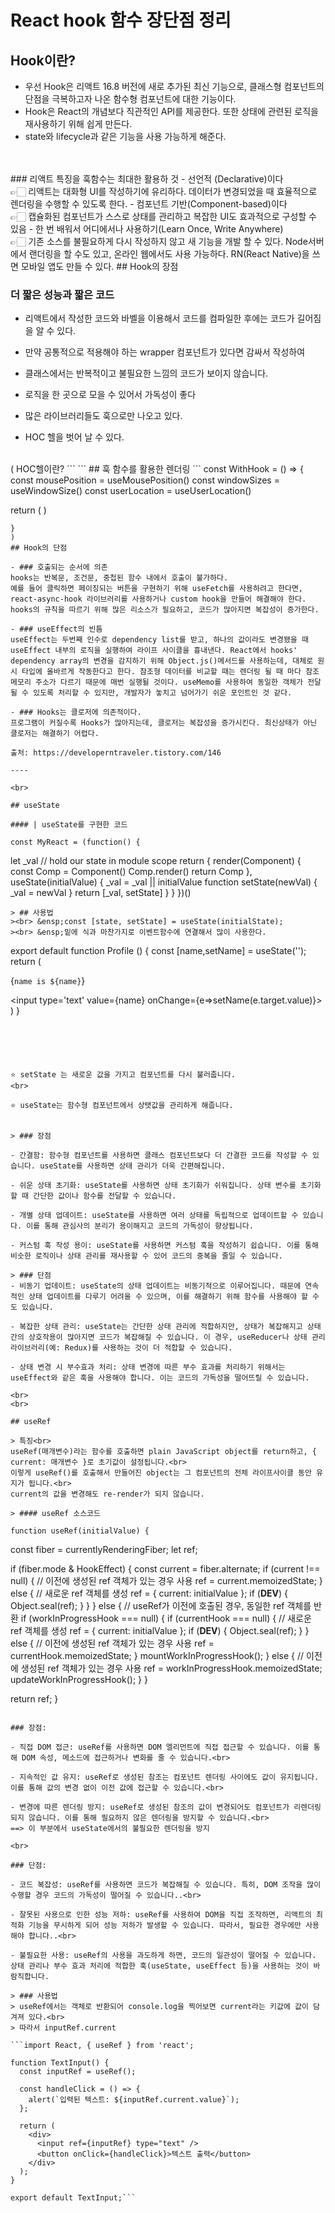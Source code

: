 # React hook 함수 장단점 정리

## Hook이란?
 - 우선 Hook은 리액트 16.8 버전에 새로 추가된 최신 기능으로, 클래스형 컴포넌트의 단점을 극복하고자 나온 함수형 컴포넌트에 대한 기능이다. 
 - Hook은 React의 개념보다 직관적인 API를 제공한다. 또한 상태에 관련된 로직을 재사용하기 위해 쉽게 만든다.
 -  state와 lifecycle과 같은 기능을 사용 가능하게 해준다.

<br>
<br>
### 리액트 특징을 훅함수는 최대한 활용하 것
- 선언적 (Declarative)이다<br>
👉🏻 리액트는 대화형 UI를 작성하기에 유리하다. 데이터가 변경되었을 때 효율적으로 렌더링을 수행할 수 있도록 한다.
- 컴포넌트 기반(Component-based)이다<br>
👉🏻 캡슐화된 컴포넌트가 스스로 상태를 관리하고 복잡한 UI도 효과적으로 구성할 수 있음
- 한 번 배워서 어디에서나 사용하기(Learn Once, Write Anywhere)<br>
👉🏻 기존 소스를 불필요하게 다시 작성하지 않고 새 기능을 개발 할 수 있다. Node서버에서 랜더링을 할 수도 있고, 온라인 웹에서도 사용 가능하다. RN(React Native)을 쓰면 모바일 앱도 만들 수 있다.
## Hook의 장점

### 더 짧은 성능과 짧은 코드

- 리액트에서 작성한 코드와 바벨을 이용해서 코드를 컴파일한 후에는 코드가 길어짐을 알 수 있다.

- 만약 공통적으로 적용해야 하는 wrapper 컴포넌트가 있다면 감싸서 작성하여 

- 클래스에서는 반복적이고 불필요한 느낌의 코드가 보이지 않습니다. 

- 로직을 한 곳으로 모을 수 있어서 가독성이 좋다

- 많은 라이브러리들도 훅으로만 나오고 있다.

- HOC 헬을 벗어 날 수 있다.
<br>
( HOC헬이란?
```
<Hoc1>
    <WithMousePosition>
        <WithWindowSize>
          <WithUserLocation>
            <SomeComponent />
          </WithUserLocation>
        </WithWindowSize>
    </WithMousePosition>
</Hoc1>
```
## 훅 함수를 활용한 렌더링
```
const WithHook = () => {
  const mousePosition = useMousePosition()
  const windowSizes = useWindowSize()
  const userLocation = useUserLocation()
  
  return (
    <SomeComponent
      mousePosition={mousePosition}
      windowSizes={windowSizes}
      userLocation={useLocation}
    >
  )
```
}
)
## Hook의 단점

- ### 호출되는 순서에 의존
hooks는 반복문, 조건문, 중첩된 함수 내에서 호출이 불가하다.
예를 들어 클릭하면 페이징되는 버튼을 구현하기 위해 useFetch를 사용하려고 한다면, react-async-hook 라이브러리를 사용하거나 custom hook을 만들어 해결해야 한다. hooks의 규칙을 따르기 위해 많은 리소스가 필요하고, 코드가 많아지면 복잡성이 증가한다.

- ### useEffect의 빈틈
useEffect는 두번째 인수로 dependency list를 받고, 하나의 값이라도 변경됐을 때 useEffect 내부의 로직을 실행하여 라이프 사이클을 흉내낸다. React에서 hooks' dependency array의 변경을 감지하기 위해 Object.js()메서드를 사용하는데, 대체로 원시 타입에 올바르게 작동한다고 한다. 참조형 데이터를 비교할 때는 렌더링 될 때 마다 참조 메모리 주소가 다르기 때문에 매번 실행될 것이다. useMemo를 사용하여 동일한 객체가 전달될 수 있도록 처리할 수 있지만, 개발자가 놓치고 넘어가기 쉬운 포인트인 것 같다.

- ### Hooks는 클로저에 의존적이다.
프로그램이 커질수록 Hooks가 많아지는데, 클로저는 복잡성을 증가시킨다. 최신상태가 아닌 클로저는 해결하기 어렵다.

출처: https://developerntraveler.tistory.com/146

----

<br>

## useState

#### | useState를 구현한 코드
 ```
    const MyReact = (function() {
  let _val // hold our state in module scope
  return {
    render(Component) {
      const Comp = Component()
      Comp.render()
      return Comp
    },
    useState(initialValue) {
      _val = _val || initialValue
      function setState(newVal) {
        _val = newVal
      }
      return [_val, setState]
    }
  }
})()
 ```
> ## 사용법  
><br> &ensp;const [state, setState] = useState(initialState); 
><br> &ensp;밑에 식과 마찬가지로 이벤트함수에 연결해서 많이 사용한다.
```
export default function Profile () {
    const [name,setName] = useState('');
    return (
        <div>
            <p>{`name is ${name}`}</p>
            <input type='text' value={name} onChange={e=>setName(e.target.value)}></input>
        </div>
    )
}
```

   
 


⭐️ setState 는 새로운 값을 가지고 컴포넌트를 다시 불러줍니다.
<br>

⭐️ useState는 함수형 컴포넌트에서 상탯값을 관리하게 해줍니다.


> ### 장점

- 간결함: 함수형 컴포넌트를 사용하면 클래스 컴포넌트보다 더 간결한 코드를 작성할 수 있습니다. useState를 사용하면 상태 관리가 더욱 간편해집니다.

- 쉬운 상태 초기화: useState를 사용하면 상태 초기화가 쉬워집니다. 상태 변수를 초기화할 때 간단한 값이나 함수를 전달할 수 있습니다.

- 개별 상태 업데이트: useState를 사용하면 여러 상태를 독립적으로 업데이트할 수 있습니다. 이를 통해 관심사의 분리가 용이해지고 코드의 가독성이 향상됩니다.

- 커스텀 훅 작성 용이: useState를 사용하면 커스텀 훅을 작성하기 쉽습니다. 이를 통해 비슷한 로직이나 상태 관리를 재사용할 수 있어 코드의 중복을 줄일 수 있습니다. 

> ### 단점
- 비동기 업데이트: useState의 상태 업데이트는 비동기적으로 이루어집니다. 때문에 연속적인 상태 업데이트를 다루기 어려울 수 있으며, 이를 해결하기 위해 함수를 사용해야 할 수도 있습니다.

- 복잡한 상태 관리: useState는 간단한 상태 관리에 적합하지만, 상태가 복잡해지고 상태 간의 상호작용이 많아지면 코드가 복잡해질 수 있습니다. 이 경우, useReducer나 상태 관리 라이브러리(예: Redux)를 사용하는 것이 더 적합할 수 있습니다.

- 상태 변경 시 부수효과 처리: 상태 변경에 따른 부수 효과를 처리하기 위해서는 useEffect와 같은 훅을 사용해야 합니다. 이는 코드의 가독성을 떨어뜨릴 수 있습니다.

<br>
<br>

## useRef

> 특징<br>
useRef(매개변수)라는 함수를 호출하면 plain JavaScript object를 return하고, { current: 매개변수 }로 초기값이 설정됩니다.<br>
이렇게 useRef()를 호출해서 만들어진 object는 그 컴포넌트의 전체 라이프사이클 동안 유지가 됩니다.<br>
current의 값을 변경해도 re-render가 되지 않습니다.

> #### useRef 소스코드
```
    function useRef(initialValue) {
  const fiber = currentlyRenderingFiber;
  let ref;

  if (fiber.mode & HookEffect) {
    const current = fiber.alternate;
    if (current !== null) {
      // 이전에 생성된 ref 객체가 있는 경우 사용
      ref = current.memoizedState;
    } else {
      // 새로운 ref 객체를 생성
      ref = { current: initialValue };
      if (__DEV__) {
        Object.seal(ref);
      }
    }
  } else {
    // useRef가 이전에 호출된 경우, 동일한 ref 객체를 반환
    if (workInProgressHook === null) {
      if (currentHook === null) {
        // 새로운 ref 객체를 생성
        ref = { current: initialValue };
        if (__DEV__) {
          Object.seal(ref);
        }
      } else {
        // 이전에 생성된 ref 객체가 있는 경우 사용
        ref = currentHook.memoizedState;
      }
      mountWorkInProgressHook();
    } else {
      // 이전에 생성된 ref 객체가 있는 경우 사용
      ref = workInProgressHook.memoizedState;
      updateWorkInProgressHook();
    }
  }

  return ref;
}

```

### 장점:

- 직접 DOM 접근: useRef를 사용하면 DOM 엘리먼트에 직접 접근할 수 있습니다. 이를 통해 DOM 속성, 메소드에 접근하거나 변화를 줄 수 있습니다.<br>

- 지속적인 값 유지: useRef로 생성된 참조는 컴포넌트 렌더링 사이에도 값이 유지됩니다. 이를 통해 값의 변경 없이 이전 값에 접근할 수 있습니다.<br>

- 변경에 따른 렌더링 방지: useRef로 생성된 참조의 값이 변경되어도 컴포넌트가 리렌더링되지 않습니다. 이를 통해 필요하지 않은 렌더링을 방지할 수 있습니다.<br>
==> 이 부분에서 useState에서의 불필요한 렌더링을 방지

<br>

### 단점:

- 코드 복잡성: useRef를 사용하면 코드가 복잡해질 수 있습니다. 특히, DOM 조작을 많이 수행할 경우 코드의 가독성이 떨어질 수 있습니다..<br>

- 잘못된 사용으로 인한 성능 저하: useRef를 사용하여 DOM을 직접 조작하면, 리액트의 최적화 기능을 무시하게 되어 성능 저하가 발생할 수 있습니다. 따라서, 필요한 경우에만 사용해야 합니다..<br>

- 불필요한 사용: useRef의 사용을 과도하게 하면, 코드의 일관성이 떨어질 수 있습니다. 상태 관리나 부수 효과 처리에 적합한 훅(useState, useEffect 등)을 사용하는 것이 바람직합니다.

> ### 사용법
> useRef에서는 객체로 반환되어 console.log을 찍어보면 current라는 키값에 값이 담겨져 있다.<br>
> 따라서 inputRef.current 

```import React, { useRef } from 'react';

function TextInput() {
  const inputRef = useRef();

  const handleClick = () => {
    alert(`입력된 텍스트: ${inputRef.current.value}`);
  };

  return (
    <div>
      <input ref={inputRef} type="text" />
      <button onClick={handleClick}>텍스트 출력</button>
    </div>
  );
}

export default TextInput;```
